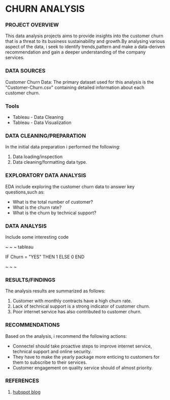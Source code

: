# CHURN ANALYSIS

### PROJECT OVERVIEW

This data analysis projects aims to provide insights into the customer churn that is a threat to its business sustainability and growth.By analysing various aspect of the data, i seek to identify trends,pattern and make a data-deriven recommendation and gain a deeper understanding of the company services.



### DATA SOURCES

Customer Churn Data: The primary dataset used for this analysis is the "Customer-Churn.csv" containing detailed information about each customer churn.

### Tools

- Tableau - Data Cleaning
- Tableau - Data Visualization

### DATA CLEANING/PREPARATION

In the initial data preparation i performed the following:

1. Data loading/inspection
2. Data cleaning/formatting data type.

### EXPLORATORY DATA ANALYSIS
EDA include exploring the customer churn data to answer key questions,such as:

- What is the total number of customer?
- What is the churn rate?
- What is the churn by technical support?

### DATA ANALYSIS

Include some interesting code

~ ~ ~ tableau

IF Churn = "YES" THEN 1
ELSE 0
END

~ ~ ~

### RESULTS/FINDINGS

The analysis results are summarized as follows:
1. Customer with monthly contracts have a high churn rate.
2. Lack of technical support is a strong indicator of customer churn.
3. Poor internet service has also contributed to customer churn.

### RECOMMENDATIONS

Based on the analysis, i recommend the following actions:
- Connectel should take proactive steps to improve internet service, technical support and online security.
- They have to make the yearly package more enticing to customers for them to subscribe to their services.
- Customer engagement on quality service should of almost priority.

### REFERENCES

1. [hubspot blog](https://blog.hubspot.com/service)

